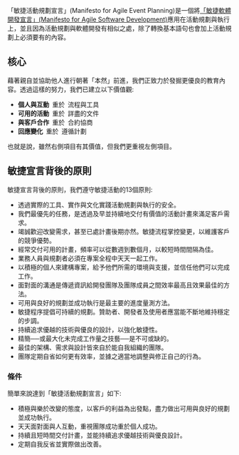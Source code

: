 「敏捷活動規劃宣言」(Manifesto for Agile Event Planning)是一個將[「敏捷軟體開發宣言」(Manifesto for Agile Software Development)](https://agilemanifesto.org/iso/zhcht/manifesto.html)應用在活動規劃與執行上，並且因為活動規劃與軟體開發有相似之處，除了轉換基本語句也會加上活動規劃上必須要有的內容。

## 核心
藉著親自並協助他人進行朝著「本然」前進，我們正致力於發掘更優良的教育內容。透過這樣的努力，我們已建立以下價值觀:  

- **個人與互動** 重於 流程與工具  
- **可用的活動** 重於 詳盡的文件  
- **與客戶合作** 重於 合約協商  
- **回應變化** 重於 遵循計劃  

也就是說，雖然右側項目有其價值，但我們更重視左側項目。  

## 敏捷宣言背後的原則
敏捷宣言背後的原則，我們遵守敏捷活動的13個原則:  

- 透過實際的工具、實作與文化實踐活動規劃與執行的安全。
- 我們最優先的任務，是透過及早並持續地交付有價值的活動計畫來滿足客戶需求。
- 竭誠歡迎改變需求，甚至已處計畫後期亦然。敏捷流程掌控變更，以維護客戶的競爭優勢。
- 經常交付可用的計畫，頻率可以從數週到數個月，以較短時間間隔為佳。
- 業務人員與規劃者必須在專案全程中天天一起工作。
- 以積極的個人來建構專案，給予他們所需的環境與支援，並信任他們可以完成工作。
- 面對面的溝通是傳遞資訊給開發團隊及團隊成員之間效率最高且效果最佳的方法。
- 可用與良好的規劃並成功執行是最主要的進度量測方法。
- 敏捷程序提倡可持續的規劃。贊助者、開發者及使用者應當能不斷地維持穩定的步調。
- 持續追求優越的技術與優良的設計，以強化敏捷性。
- 精簡──或最大化未完成工作量之技藝──是不可或缺的。
- 最佳的架構、需求與設計皆來自於能自我組織的團隊。
- 團隊定期自省如何更有效率，並據之適當地調整與修正自己的行為。

### 條件
簡單來說達到「敏捷活動規劃宣言」如下:

- 積極與樂於改變的態度，以客戶的利益為出發點，盡力做出可用與良好的規劃並成功執行。
- 天天面對面與人互動，重視團隊成功重於個人成功。
- 持續且短時間交付計畫，並能持續追求優越技術與優良設計。
- 定期自我反省並實際做出改善。
